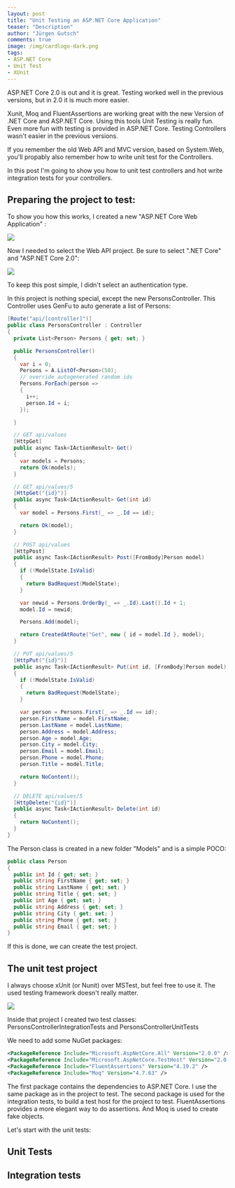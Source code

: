 ```yaml
---
layout: post
title: "Unit Testing an ASP.NET Core Application"
teaser: "Description"
author: "Jürgen Gutsch"
comments: true
image: /img/cardlogo-dark.png
tags: 
- ASP.NET Core
- Unit Test
- XUnit
---
```


ASP.NET Core 2.0 is out and it is great. Testing worked well in the previous versions, but in 2.0 it is much more easier. 

Xunit, Moq and FluentAssertions are working great with the new Version of .NET Core  and ASP.NET Core. Using this tools Unit Testing is really fun. Even more fun with testing is provided in ASP.NET Core. Testing Controllers wasn't easier in the previous versions.

If you remember the old Web API and MVC version, based on System.Web, you'll propably also remember how to write unit test for the Controllers.

In this post I'm going to show you how to unit test controllers and hot write integration tests for your controllers.

## Preparing the project to test:

To show you how this works, I created a new "ASP.NET Core Web Application" : 

![](../img/testing-aspnetcore/newproject01.png)

Now I needed to select the Web API project. Be sure to select ".NET Core" and "ASP.NET Core 2.0":

![](../img/testing-aspnetcore/newproject02.png)

To keep this post simple, I didn't select an authentication type.

In this project is nothing special, except the new PersonsController. This Controller uses GenFu to auto generate a list of Persons:

~~~ csharp
[Route("api/[controller]")]
public class PersonsController : Controller
{
  private List<Person> Persons { get; set; }

  public PersonsController()
  {
    var i = 0;
    Persons = A.ListOf<Person>(50);
    // override autogenerated random ids
    Persons.ForEach(person =>
    {
      i++;
      person.Id = i;
    });

  }

  // GET api/values
  [HttpGet]
  public async Task<IActionResult> Get()
  {
    var models = Persons;
    return Ok(models);
  }

  // GET api/values/5
  [HttpGet("{id}")]
  public async Task<IActionResult> Get(int id)
  {
    var model = Persons.First(_ => _.Id == id);

    return Ok(model);
  }

  // POST api/values
  [HttpPost]
  public async Task<IActionResult> Post([FromBody]Person model)
  {
    if (!ModelState.IsValid)
    {
      return BadRequest(ModelState);
    }

    var newid = Persons.OrderBy(_ => _.Id).Last().Id + 1;
    model.Id = newid;

    Persons.Add(model);

    return CreatedAtRoute("Get", new { id = model.Id }, model);
  }

  // PUT api/values/5
  [HttpPut("{id}")]
  public async Task<IActionResult> Put(int id, [FromBody]Person model)
  {
    if (!ModelState.IsValid)
    {
      return BadRequest(ModelState);
    }

    var person = Persons.First(_ => _.Id == id);
    person.FirstName = model.FirstName;
    person.LastName = model.LastName;
    person.Address = model.Address;
    person.Age = model.Age;
    person.City = model.City;
    person.Email = model.Email;
    person.Phone = model.Phone;
    person.Title = model.Title;

    return NoContent();
  }

  // DELETE api/values/5
  [HttpDelete("{id}")]
  public async Task<IActionResult> Delete(int id)
  {
    return NoContent();
  }
}
~~~

The Person class is created in a new folder "Models" and is a simple POCO:

~~~ csharp
public class Person
{
  public int Id { get; set; }
  public string FirstName { get; set; }
  public string LastName { get; set; }
  public string Title { get; set; }
  public int Age { get; set; }
  public string Address { get; set; }
  public string City { get; set; }
  public string Phone { get; set; }
  public string Email { get; set; }
}
~~~

If this is done, we can create the test project.

## The unit test project

I always choose xUnit (or Nunit) over MSTest, but feel free to use it. The used testing framework doesn't really matter.

![](../img/testing-aspnetcore/newtestproject01.png)

Inside that project I created two test classes: PersonsControllerIntegrationTests and  PersonsControllerUnitTests

We need to add some NuGet packages: 

~~~ xml
<PackageReference Include="Microsoft.AspNetCore.All" Version="2.0.0" />
<PackageReference Include="Microsoft.AspNetCore.TestHost" Version="2.0.0" />
<PackageReference Include="FluentAssertions" Version="4.19.2" />
<PackageReference Include="Moq" Version="4.7.63" />
~~~

The first package contains the dependencies to ASP.NET Core. I use the same package as in the project to test. The second package is used for the integration tests, to build a test host for the project to test. FluentAssertions provides a more elegant way to do assertions. And Moq is used to create fake objects.

Let's start with the unit tests:

## Unit Tests





## Integration tests